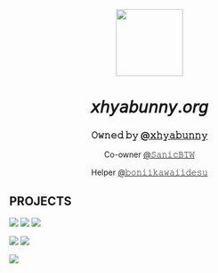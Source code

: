 
  <div align="center">
  <img style="width:120px"; src="https://xhyabunny.tk/assets/xhya.png">
  <h1>𝘹𝘩𝘺𝘢𝘣𝘶𝘯𝘯𝘺.𝘰𝘳𝘨</h1>
  <h3>𝙾𝚠𝚗𝚎𝚍 𝚋𝚢 <a href="https://github.com/xhyabunny">@𝚡𝚑𝚢𝚊𝚋𝚞𝚗𝚗𝚢</a></h2>
  <p>Co-owner <a href="https://github.com/SanicBTW">@𝚂𝚊𝚗𝚒𝚌𝙱𝚃𝚆</a></p>
  <p>Helper <a href="https://github.com/boniikawaiidesu">@𝚋𝚘𝚗𝚒𝚒𝚔𝚊𝚠𝚊𝚒𝚒𝚍𝚎𝚜𝚞</a></p>
  </div>
  
## PROJECTS
  
[![](https://img.shields.io/badge/@xhyabunny-Main%20Hub-blue.svg)](https://xhyabunny.tk)
[![](https://img.shields.io/badge/@xhyabunny-exIDE%20-purple.svg)](https://exide.tk)
[![](https://img.shields.io/badge/@xhyabunny-xhyaOne%20-green.svg)](https://github.com/xhyabunny/xhyaOne_)

[![](https://img.shields.io/badge/@SanicBTW-Psych%20Engine-orange.svg)](https://github.com/SanicBTW/FNF-PsychEngine-0.3.2h) 
[![](https://img.shields.io/badge/@SanicBTW-the%20wrong%20way-FF1111.svg)](https://github.com/SanicBTW/the-wrong-way) 

[![](https://img.shields.io/badge/@boniikawaiidesu-Quick%20Penguin-F34A7C.svg)](https://github.com/boniikawaiidesu/Quick-Penguin) 



